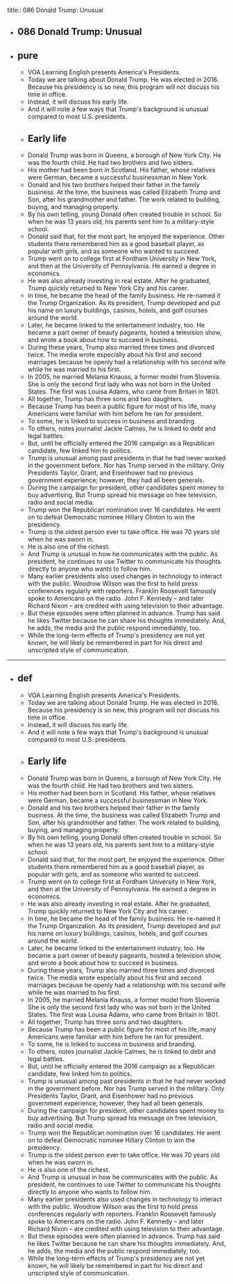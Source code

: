 title:: 086  Donald Trump: Unusual

- ## 086  Donald Trump: Unusual
- ## pure
	- VOA Learning English presents America's Presidents.
	- Today we are talking about Donald Trump. He was elected in 2016. Because his presidency is so new, this program will not discuss his time in office.
	- Instead, it will discuss his early life.
	- And it will note a few ways that Trump's background is unusual compared to most U.S. presidents.
	- ## Early life
	- Donald Trump was born in Queens, a borough of New York City. He was the fourth child. He had two brothers and two sisters.
	- His mother had been born in Scotland. His father, whose relatives were German, became a successful businessman in New York.
	- Donald and his two brothers helped their father in the family business. At the time, the business was called Elizabeth Trump and Son, after his grandmother and father. The work related to building, buying, and managing property.
	- By his own telling, young Donald often created trouble in school. So when he was 13 years old, his parents sent him to a military-style school.
	- Donald said that, for the most part, he enjoyed the experience. Other students there remembered him as a good baseball player, as popular with girls, and as someone who wanted to succeed.
	- Trump went on to college first at Fordham University in New York, and then at the University of Pennsylvania. He earned a degree in economics.
	- He was also already investing in real estate. After he graduated, Trump quickly returned to New York City and his career.
	- In time, he became the head of the family business. He re-named it the Trump Organization. As its president, Trump developed and put his name on luxury buildings, casinos, hotels, and golf courses around the world.
	- Later, he became linked to the entertainment industry, too. He became a part owner of beauty pageants, hosted a television show, and wrote a book about how to succeed in business.
	- During these years, Trump also married three times and divorced twice. The media wrote especially about his first and second marriages because he openly had a relationship with his second wife while he was married to his first.
	- In 2005, he married Melania Knauss, a former model from Slovenia. She is only the second first lady who was not born in the United States. The first was Louisa Adams, who came from Britain in 1801.
	- All together, Trump has three sons and two daughters.
	- Because Trump has been a public figure for most of his life, many Americans were familiar with him before he ran for president.
	- To some, he is linked to success in business and branding.
	- To others, notes journalist Jackie Calmes, he is linked to debt and legal battles.
	- But, until he officially entered the 2016 campaign as a Republican candidate, few linked him to politics.
	- Trump is unusual among past presidents in that he had never worked in the government before. Nor has Trump served in the military. Only Presidents Taylor, Grant, and Eisenhower had no previous government experience; however, they had all been generals.
	- During the campaign for president, other candidates spent money to buy advertising. But Trump spread his message on free television, radio and social media.
	- Trump won the Republican nomination over 16 candidates. He went on to defeat Democratic nominee Hillary Clinton to win the presidency.
	- Trump is the oldest person ever to take office. He was 70 years old when he was sworn in.
	- He is also one of the richest.
	- And Trump is unusual in how he communicates with the public. As president, he continues to use Twitter to communicate his thoughts directly to anyone who wants to follow him.
	- Many earlier presidents also used changes in technology to interact with the public. Woodrow Wilson was the first to hold press conferences regularly with reporters. Franklin Roosevelt famously spoke to Americans on the radio. John F. Kennedy – and later Richard Nixon – are credited with using television to their advantage.
	- But these episodes were often planned in advance. Trump has said he likes Twitter because he can share his thoughts immediately. And, he adds, the media and the public respond immediately, too.
	- While the long-term effects of Trump's presidency are not yet known, he will likely be remembered in part for his direct and unscripted style of communication.
- ---
- ## def
	- VOA Learning English presents America's Presidents.
	- Today we are talking about Donald Trump. He was elected in 2016. Because his presidency is so new, this program will not discuss his time in office.
	- Instead, it will discuss his early life.
	- And it will note a few ways that Trump's background is unusual compared to most U.S. presidents.
	- ## Early life
	- Donald Trump was born in Queens, a borough of New York City. He was the fourth child. He had two brothers and two sisters.
	- His mother had been born in Scotland. His father, whose relatives were German, became a successful businessman in New York.
	- Donald and his two brothers helped their father in the family business. At the time, the business was called Elizabeth Trump and Son, after his grandmother and father. The work related to building, buying, and managing property.
	- By his own telling, young Donald often created trouble in school. So when he was 13 years old, his parents sent him to a military-style school.
	- Donald said that, for the most part, he enjoyed the experience. Other students there remembered him as a good baseball player, as popular with girls, and as someone who wanted to succeed.
	- Trump went on to college first at Fordham University in New York, and then at the University of Pennsylvania. He earned a degree in economics.
	- He was also already investing in real estate. After he graduated, Trump quickly returned to New York City and his career.
	- In time, he became the head of the family business. He re-named it the Trump Organization. As its president, Trump developed and put his name on luxury buildings, casinos, hotels, and golf courses around the world.
	- Later, he became linked to the entertainment industry, too. He became a part owner of beauty pageants, hosted a television show, and wrote a book about how to succeed in business.
	- During these years, Trump also married three times and divorced twice. The media wrote especially about his first and second marriages because he openly had a relationship with his second wife while he was married to his first.
	- In 2005, he married Melania Knauss, a former model from Slovenia. She is only the second first lady who was not born in the United States. The first was Louisa Adams, who came from Britain in 1801.
	- All together, Trump has three sons and two daughters.
	- Because Trump has been a public figure for most of his life, many Americans were familiar with him before he ran for president.
	- To some, he is linked to success in business and branding.
	- To others, notes journalist Jackie Calmes, he is linked to debt and legal battles.
	- But, until he officially entered the 2016 campaign as a Republican candidate, few linked him to politics.
	- Trump is unusual among past presidents in that he had never worked in the government before. Nor has Trump served in the military. Only Presidents Taylor, Grant, and Eisenhower had no previous government experience; however, they had all been generals.
	- During the campaign for president, other candidates spent money to buy advertising. But Trump spread his message on free television, radio and social media.
	- Trump won the Republican nomination over 16 candidates. He went on to defeat Democratic nominee Hillary Clinton to win the presidency.
	- Trump is the oldest person ever to take office. He was 70 years old when he was sworn in.
	- He is also one of the richest.
	- And Trump is unusual in how he communicates with the public. As president, he continues to use Twitter to communicate his thoughts directly to anyone who wants to follow him.
	- Many earlier presidents also used changes in technology to interact with the public. Woodrow Wilson was the first to hold press conferences regularly with reporters. Franklin Roosevelt famously spoke to Americans on the radio. John F. Kennedy – and later Richard Nixon – are credited with using television to their advantage.
	- But these episodes were often planned in advance. Trump has said he likes Twitter because he can share his thoughts immediately. And, he adds, the media and the public respond immediately, too.
	- While the long-term effects of Trump's presidency are not yet known, he will likely be remembered in part for his direct and unscripted style of communication.